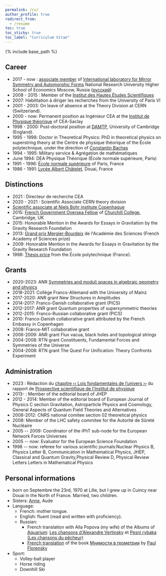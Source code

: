 ```yaml
---
permalink: /cv/
author_profile: true
redirect_from:
  - /resume
toc: true
toc_sticky: true
toc_label: "Curriculum Vitae"
---
```


{% include base_path %}


## Career

* 2017 - now : [associate member](https://ms.hse.ru/en/associate_members) of  [International laboratory for Mirror Symmetry and Automorphic Forms](https://ms.hse.ru/en/) National Research University Higher School of Economics  Moscow, Russia ([русский](https://ms.hse.ru/associate_members/))
* 2008 - 2015 : Member of the [Institut des Hautes Études
Scientifiques](http://www.ihes.fr/)
* 2007: Habilitation à diriger les recherches from the University of Paris VI
* 2001 - 2003: On leave of absence at the Theory Division at CERN (Switzerland).
* 2000 - now: Permanent position as Ingénieur CEA at the [Institut de Physique théorique](http://ipht.cea.fr/) of CEA-Saclay 
* 1998 - 2000: Post-doctoral position at [DAMTP](http://www.damtp.cam.ac.uk/user/hep/), University of Cambridge (England).
* 1995 - 1998: Doctor in Theoretical Physics: PhD in theoretical physics on superstring theory at the Centre de physique théorique of the École polytechnique, under the direction of [Constantin Bachas](http://heplibw3.slac.stanford.edu./cgi-bin/spiface/find/hep/www?FORMAT=WWW&rawcmd=find+a+bachas,c)
* 1994 - 1995: Military service & Agrégation de mathématiques
* June 1994: DEA Physique Théorique (École normale supérieure, Paris)
* 1991 - 1996: [École normale supérieure](http://www.ens.fr/) of Paris,
France
* 1986 - 1991: [Lycée Albert Châtelet](http://www.chatelet-douai.fr/), Douai, France
  

## Distinctions

* 2021 : Directeur de recherche CEA 
* 2020 - 2021 : Scientific Associate CERN theory division
* [Scientific associate at Niels Bohr institute Copenhague](https://nbia.nbi.ku.dk/members/adjuncts-and-associates/)
* 2015: [French Government Oversea Fellow](https://www.chu.cam.ac.uk/about/master-fellows/fellowship-categories/french-government-fellowships/) of [Churchill College](https://www.chu.cam.ac.uk/), Cambridge, UK
* 2015: Honorable Mention in the  Awards for Essays in Gravitation by the Gravity Research Foundation
* 2013: [Grand prix Mergier-Bourdeix](https://www.academie-sciences.fr/archivage_site/activite/prix/gp_mergier.htm) de l'Académie des Sciences (French Academy of Sciences prize)
* 2009: Honorable Mention in the  Awards for Essays in Gravitation by the Gravity Research Foundation
* 1998: [Thesis price](http://www.ecoledoctorale.polytechnique.fr/etudes_doctorales/theses/prix/Prix1998.php) from the École polytechnique (France).


## Grants
 
* 2020-2023: ANR [Symmetries and moduli spaces in algebraic geometry and physics](https://smagp.pages.math.cnrs.fr/)
* 2018-2021: Collège Franco-Allemand with the University of Mainz
* 2017-2020: ANR grant New Structures in Amplitudes 
* 2014-2017: Franco-Danish  collaborative grant (PICS)
* 2012-2017: ANR grant Quantum properties of supersymmetric theories
* 2012-2015: Franco-Russian  collaborative grant (PICS)
* 2010: Franco-Danish collaborative grant attributed by the French Embassy in Copenhagen
* 2008: France-MIT collaborative grant
* 2006-2009: ANR grant Flux vacua, black holes and topological strings
* 2004-2008: RTN grant Constituents, Fundamental Forces and Symmetries of the Universe
* 2004-2008: RTN grant The Quest For Unification: Theory Confronts Experiment


## Administration 
 
* 2023 : Rédaction du [chapitre  &lsaquo;&lsaquo; Lois fondamentales de l’univers &rsaquo;&rsaquo;](https://lapth.cnrs.fr/ppf/doku.php?id=allcontributions) du rapport de [Prospective scientifique de l'Institut de physique](https://www.inp.cnrs.fr/fr/prospective-scientifique)
* 2013- : Member of the editorial board of JHEP
* 2012 - 2014: Member of the editorial board of European Journal of Physics C section  Gravitation, Astroparticle Physics and Cosmology, General Aspects of Quantum Field Theories and Alternatives
* 2008-2012: CNRS national comitee section 02 theoretical physics
* 2008: Member of the LHC safety commitee for the Autorité de Sûreté Nucléaire
* 2005 -- 2009: Coordinator of the iPhT sub-node for the European Network Forces Universes
* 2005 -- now: Evaluator for the European Science Foundation
* 1998 -- now: referee for various scientific journals:Nuclear Physics B, Physics Letter B, Communication in Mathematical Physics, JHEP, Classical and Quantum Gravity,Physical Review D, Physical Review Letters Letters in Mathematical Physics

## Personal informations
 
* born on Septembre the 23rd, 1970 at Lille, but I grew up in Cuincy near Douai in the North of France.
Married, two children.
* Sisters: [Anne](http://out-dog.wix.com/avstt),  Aude 
* Language: 
   * French: mother tongue.
   * English: fluent (read and written with proficiency).
   *  Russian:
       * French translation with Alla Popova (my wife) of the Albums of [Aquarium](http://www.aquarium-web.com/archiv/fr/albums/main_fr.htm): [Les chansons d'Alexandre Vertinsky](http://www.aquarium-web.com/archiv/fr/albums/vert.htm) et [Pesni rybaka (Les chansons du pêcheur)](http://www.aquarium-web.com/archiv/fr/albums/rybak.htm)
       * [French translation](http://www.zones-sensibles.org/pavel-florensky-les-imaginaires-en-geometrie/) of the book [Мнимости в геометрии](https://ru.wikipedia.org/wiki/%D0%9C%D0%BD%D0%B8%D0%BC%D0%BE%D1%81%D1%82%D0%B8_%D0%B2_%D0%B3%D0%B5%D0%BE%D0%BC%D0%B5%D1%82%D1%80%D0%B8%D0%B8) by [Paul Florensky](https://en.wikipedia.org/wiki/Pavel_Florensky)
* Sport:
   *  Volley-ball player 
   * Horse riding
   * Downhill Ski
